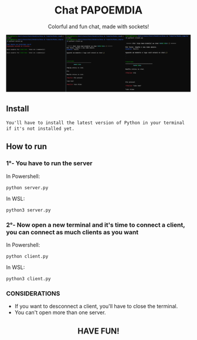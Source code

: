 <h1 align="center">Chat PAPOEMDIA</h1>

<p align="center">Colorful and fun chat, made with sockets!</p>

  <img alt="CodigoRodando" title="#img" src="./assets/img.png"/>

<h2>Install</h2>

```
You'll have to install the latest version of Python in your terminal if it's not installed yet.
```

<h2>How to run</h2>
<h3>1°- You have to run the server</h3>
In Powershell:

```
python server.py
```

In WSL:

```
python3 server.py
```

<h3>2°- Now open a new terminal and it's time to connect a client, you can connect as much clients as you want</h3>
In Powershell:

```
python client.py
```

In WSL:

```
python3 client.py
```

<h3>CONSIDERATIONS</h3>
<ul>
  <li>If you want to desconnect a client, you'll have to close the terminal.</li>
  <li>You can't open more than one server.</li>
</ul>

<h2 align="center">HAVE FUN!</h2>
